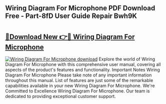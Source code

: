 ## Wiring Diagram For Microphone PDF Download Free - Part-8fD User Guide Repair Bwh9K

# <h2><a href="http://dfjrjc.blite.top/?on=Wiring+Diagram+For+Microphone">🔗Download New 👉🔴 Wiring Diagram For Microphone</a></h2>

[![Wiring Diagram For Microphone download](https://i.imgur.com/lujVjoI.png)](http://dfjrjc.blite.top/?on=Wiring+Diagram+For+Microphone)
Explore the world of Wiring Diagram For Microphone with this comprehensive user manual, covering all aspects of the product's features and functionality. Important Notes Wiring Diagram For Microphone Please take note of any important information throughout this manual. List of features are just some of the remarkable capabilities available in your new Wiring Diagram For Microphone. We're Committed to Excellence Wiring Diagram For Microphone. Our team is dedicated to providing exceptional customer support.
